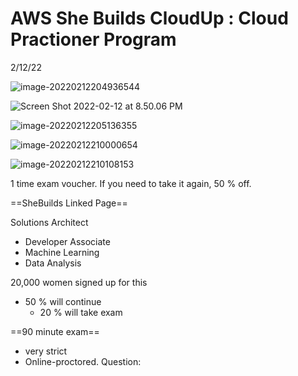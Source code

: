 # AWS She Builds CloudUp : Cloud Practioner Program

2/12/22

![image-20220212204936544](../assets/image-20220212204936544.png)

![Screen Shot 2022-02-12 at 8.50.06 PM](../assets/Screen%20Shot%202022-02-12%20at%208.50.06%20PM.png)

![image-20220212205136355](../assets/image-20220212205136355.png)

![image-20220212210000654](../assets/image-20220212210000654.png)

![image-20220212210108153](../assets/image-20220212210108153.png)

1 time exam voucher. If you need to take it again, 50 % off. 

==SheBuilds Linked Page==

Solutions Architect

- Developer Associate
- Machine Learning
- Data Analysis

20,000 women signed up for this

- 50 % will continue
  - 20 % will take exam

==90 minute exam==

- very strict
- Online-proctored. Question: 